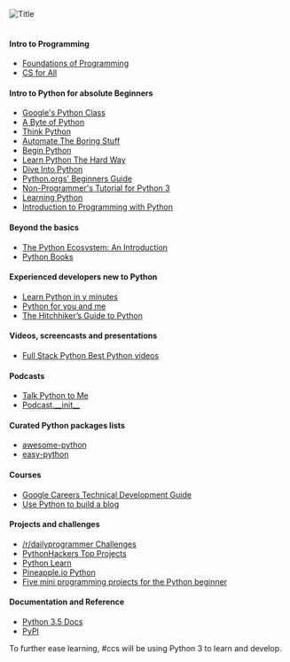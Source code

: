 <img align="left" src="http://i.imgur.com/3I3x6j2.png" alt="Title">
</br>
</br>


#### Intro to Programming
* [Foundations of Programming](http://openmymind.net/FoundationsOfProgramming.pdf)
* [CS for All](https://www.cs.hmc.edu/csforall/index.html#)

#### Intro to Python for absolute Beginners
* [Google's Python Class](https://developers.google.com/edu/python/)
* [A Byte of Python](http://www.swaroopch.com/notes/python/#basics)
* [Think Python](http://www.greenteapress.com/thinkpython/thinkpython.pdf)
* [Automate The Boring Stuff](https://automatetheboringstuff.com/)
* [Begin Python](http://www.beginpython.com/  )
* [Learn Python The Hard Way](http://learnpythonthehardway.org/)
* [Dive Into Python](http://www.diveintopython.net/toc/index.html)
* [Python.orgs' Beginners Guide](https://wiki.python.org/moin/BeginnersGuide)
* [Non-Programmer's Tutorial for Python 3](https://en.wikibooks.org/wiki/Non-Programmer%27s_Tutorial_for_Python_3)
* [Learning Python](http://docs.python-guide.org/en/latest/intro/learning/)
* [Introduction to Programming with Python](https://opentechschool.github.io/python-beginners/en/index.html)

#### Beyond the basics
* [The Python Ecosystem: An Introduction](http://mirnazim.org/writings/python-ecosystem-introduction/)
* [Python Books](http://pythonbooks.revolunet.com/)

#### Experienced developers new to Python
* [Learn Python in y minutes](http://learnxinyminutes.com/docs/python/)
* [Python for you and me](https://pymbook.readthedocs.org/en/latest/)
* [The Hitchhiker’s Guide to Python](http://docs.python-guide.org/en/latest/)

#### Videos, screencasts and presentations
* [Full Stack Python Best Python videos](http://www.fullstackpython.com/best-python-videos.html)

#### Podcasts
* [Talk Python to Me](http://talkpython.fm/)
* [Podcast.__init\__](http://podcastinit.com/)

#### Curated Python packages lists
* [awesome-python](https://github.com/vinta/awesome-python)
* [easy-python](https://easy-python.readthedocs.org/en/latest/)

#### Courses
* [Google Careers Technical Development Guide](https://www.google.com/about/careers/students/guide-to-technical-development.html)
* [Use Python to build a blog](https://www.udacity.com/course/web-development--cs253)

#### Projects and challenges
* [/r/dailyprogrammer Challenges](https://github.com/TheEd1tor/r-dailyprogrammer)
* [PythonHackers Top Projects](http://pythonhackers.com/open-source/?utm_source=main_page_link)
* [Python Learn](http://www.pythonlearn.com/)
* [Pineapple.io Python](http://pineapple.io/tags/python?sort=all_time)
* [Five mini programming projects for the Python beginner](https://medium.com/learning-journalism-tech/five-mini-programming-projects-for-the-python-beginner-21492f6ce0f3#.astnbklw3)

#### Documentation and Reference
* [Python 3.5 Docs](https://docs.python.org/3.5/)
* [PyPI](https://pypi.python.org/pypi)

To further ease learning, #ccs will be using Python 3 to learn and develop.
